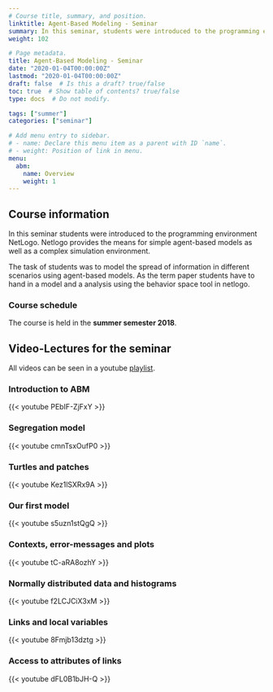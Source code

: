 ```yaml
---
# Course title, summary, and position.
linktitle: Agent-Based Modeling - Seminar
summary: In this seminar, students were introduced to the programming environment NetLogo.
weight: 102

# Page metadata.
title: Agent-Based Modeling - Seminar
date: "2020-01-04T00:00:00Z"
lastmod: "2020-01-04T00:00:00Z"
draft: false  # Is this a draft? true/false
toc: true  # Show table of contents? true/false
type: docs  # Do not modify.

tags: ["summer"]
categories: ["seminar"]

# Add menu entry to sidebar.
# - name: Declare this menu item as a parent with ID `name`.
# - weight: Position of link in menu.
menu:
  abm:
    name: Overview
    weight: 1
---
```


## Course information
In this seminar students were introduced to the programming environment NetLogo. Netlogo provides the means for simple agent-based models as well as a complex simulation environment.

The task of students was to model the spread of information in different scenarios using agent-based models.
As the term paper students have to hand in a model and a analysis using the behavior space tool in netlogo.

### Course schedule
The course is held in the **summer semester 2018**.



## Video-Lectures for the seminar

All videos can be seen in a youtube [playlist](https://www.youtube.com/playlist?list=PLHOMZ3TUd5FopGwjBLe4drWn7dI6Enilq).

### Introduction to ABM
{{< youtube PEbIF-ZjFxY >}}

### Segregation model

{{< youtube cmnTsxOufP0 >}}

### Turtles and patches

{{< youtube Kez1lSXRx9A >}}

### Our first model

{{< youtube s5uzn1stQgQ >}}

### Contexts, error-messages and plots

{{< youtube tC-aRA8ozhY >}}

### Normally distributed data and histograms

{{< youtube f2LCJCiX3xM >}}

### Links and local variables

{{< youtube 8Fmjb13dztg >}}

### Access to attributes of links

{{< youtube dFL0B1bJH-Q >}}


